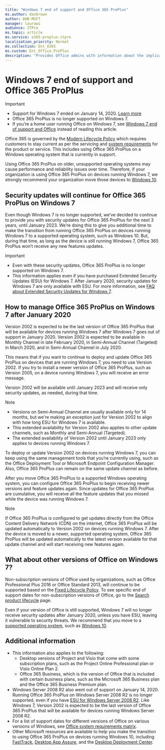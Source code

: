 ```yaml
---
title: "Windows 7 end of support and Office 365 ProPlus"
ms.author: danbrown
author: DHB-MSFT
manager: laurawi
audience: ITPro
ms.topic: article
ms.service: o365-proplus-itpro
localization_priority: Normal
ms.collection: Ent_O365
ms.custom: Ent_Office_ProPlus
description: "Provides Office admins with information about the implications of Windows 7 end of support on Office 365 ProPlus."
---
```


# Windows 7 end of support and Office 365 ProPlus

> [!IMPORTANT]
> - Support for Windows 7 ended on January 14, 2020. [Learn more](https://www.microsoft.com/microsoft-365/windows/end-of-windows-7-support)
> - Office 365 ProPlus is no longer supported on Windows 7.
> - If you’re a home user running Office on Windows 7, see [Windows 7 end of support and Office](https://support.office.com/article/78f20fab-b57b-44d7-8368-06a8493f3cb9) instead of reading this article.

Office 365 is governed by the [Modern Lifecycle Policy](https://support.microsoft.com/help/30881/modern-lifecycle-policy) which requires customers to stay current as per the servicing and [system requirements](https://products.office.com/office-resources) for the product or service. This includes using Office 365 ProPlus on a Windows operating system that is currently in support.

Using Office 365 ProPlus on older, unsupported operating systems may cause performance and reliability issues over time. Therefore, if your organization is using Office 365 ProPlus on devices running Windows 7, we strongly recommend your organization move those devices to [Windows 10](https://www.microsoft.com/microsoft-365/windows/end-of-windows-7-support?rtc=1#office-ContentAreaHeadingTemplate-s9f0ou1).

## Security updates will continue for Office 365 ProPlus on Windows 7

Even though Windows 7 is no longer supported, we’ve decided to continue to provide you with security updates for Office 365 ProPlus for the next 3 years, until January 2023. We’re doing this to give you additional time to make the transition from running Office 365 ProPlus on devices running Windows 7 to a supported operating system, such as Windows 10. But, during that time, as long as the device is still running Windows 7, Office 365 ProPlus won’t receive any new features updates.

> [!IMPORTANT]
> - Even with these security updates, Office 365 ProPlus is no longer supported on Windows 7.
> - This information applies even if you have purchased Extended Security Updates (ESU) for Windows 7. After January 2020, security updates for Windows 7 are only available with ESU. For more information, see [FAQ about Extended Security Updates for Windows 7](https://support.microsoft.com/help/4527878/faq-about-extended-security-updates-for-windows-7).

## How to manage Office 365 ProPlus on Windows 7 after January 2020

Version 2002 is expected to be the last version of Office 365 ProPlus that will be available for devices running Windows 7 after Windows 7 goes out of support in January 2020. Version 2002 is expected to be available in Monthly Channel in late February 2020, in Semi-Annual Channel (Targeted) in March 2020, and in Semi-Annual Channel in July 2020.

This means that if you want to continue to deploy and update Office 365 ProPlus on devices that are running Windows 7, you need to use Version 2002. If you try to install a newer version of Office 365 ProPlus, such as Version 2005, on a device running Windows 7, you will receive an error message.

Version 2002 will be available until January 2023 and will receive only security updates, as needed, during that time.

> [!NOTE]
> - Versions on Semi-Annual Channel are usually available only for 14 months, but we're making an exception just for Version 2002 to align with how long ESU for Windows 7 is available. 
> - This extended availability for Version 2002 also applies to other update channels, such as Monthly and Semi-Annual (Targeted).
> - The extended availability of Version 2002 until January 2023 only applies to devices running Windows 7.

To deploy or update Version 2002 on devices running Windows 7, you can keep using the same  management tools that you’re currently using, such as the Office Deployment Tool or Microsoft Endpoint Configuration Manager. Also, Office 365 ProPlus can remain on the same update channel as before.

After you move Office 365 ProPlus to a supported Windows operating system, you can configure Office 365 ProPlus to begin receiving newer versions and feature updates again. Since updates for Office 365 ProPlus are cumulative, you will receive all the feature updates that you missed while the device was running Windows 7.

> [!NOTE]
> If Office 365 ProPlus is configured to get updates directly from the Office Content Delivery Network (CDN) on the internet, Office 365 ProPlus will be updated automatically to Version 2002 on devices running Windows 7. After the device is moved to a newer, supported operating system, Office 365 ProPlus will be updated automatically to the latest version available for that update channel and will start receiving new features again.

## What about other versions of Office on Windows 7?

Non-subscription versions of Office used by organizations, such as Office Professional Plus 2016 or Office Standard 2013, will continue to be supported based on the [Fixed Lifecycle Policy](https://support.microsoft.com/help/14085). To see specific end of support dates for non-subscription versions of Office, go to the [Search product lifecycle](https://support.microsoft.com/lifecycle/search) page.

Even if your version of Office is still supported, Windows 7 will no longer receive security updates after January 2020, unless you have ESU, leaving it vulnerable to security threats. We recommend that you move to a [supported operating system](https://products.office.com/office-resources), such as [Windows 10](https://www.microsoft.com/microsoft-365/windows/end-of-windows-7-support?rtc=1#office-ContentAreaHeadingTemplate-s9f0ou1).

## Additional information

- This information also applies to the following:
   - Desktop versions of Project and Visio that come with some subscription plans, such as the Project Online Professional plan or Visio Online Plan 2. 
  - Office 365 Business, which is the version of Office that is included with certain business plans, such as the Microsoft 365 Business plan and the Office 365 Business Premium plan.
- Windows Server 2008 R2 also went out of support on January 14, 2020. Running Office 365 ProPlus on Windows Server 2008 R2 is no longer supported, even if you have [ESU for Windows Server 2008 R2](https://www.microsoft.com/cloud-platform/extended-security-updates). Like Windows 7, Version 2002 is expected to be the last version of Office 365 ProPlus that will be available for devices running Windows Server 2008 R2.  
- For a list of support dates for different versions of Office on various versions of Windows, see [Office system requirements matrix](https://go.microsoft.com/fwlink/p/?linkid=2085724).
- Other Microsoft resources are available to help you make the transition to using Office 365 ProPlus on devices running Windows 10, including [FastTrack](https://docs.microsoft.com/fasttrack/win-10-fasttrack-benefit-for-windows-10), [Desktop App Assure](https://docs.microsoft.com/fasttrack/win-10-desktop-app-assure), and the [Desktop Deployment Center](https://docs.microsoft.com/microsoft-365/enterprise/desktop-deployment-center-home).
